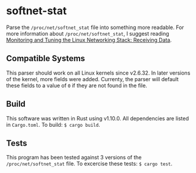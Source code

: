 # softnet-stat

Parse the `/proc/net/softnet_stat` file into something more readable. For more information about `/proc/net/softnet_stat`, I suggest reading [Monitoring and Tuning the Linux Networking Stack: Receiving Data](http://blog.packagecloud.io/eng/2016/06/22/monitoring-tuning-linux-networking-stack-receiving-data/#help-with-linux-networking-or-other-systems).

## Compatible Systems

This parser should work on all Linux kernels since v2.6.32. In later versions of the kernel, more fields were added. Currenty, the parser will default these fields to a value of `0` if they are not found in the file.

## Build

This software was written in Rust using v1.10.0. All dependencies are listed in `Cargo.toml`. To build: `$ cargo build`.


## Tests

This program has been tested against 3 versions of the `/proc/net/softnet_stat` file. To excercise these tests: `$ cargo test`.
